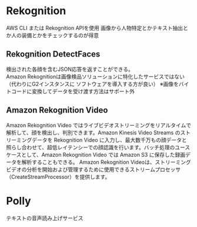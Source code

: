 # Rekognition
AWS CLI または Rekognition APIを使用
画像から人物特定とかテキスト抽出とか人の装備とかをチェックするのが得意

## Rekognition DetectFaces
検出された各顔を含むJSON応答を返すことができる。  
Amazon Rekognitionは画像検品ソリューションに特化したサービスではない（代わりにG2インスタンスに
ソフトウェアを導入する方が良い）
※画像をバイトコードに変換してデータを受け渡す方法はサポート外

## Amazon Rekognition Video
Amazon Rekognition Video ではライブビデオストリーミングをリアルタイムで解析して、顔を検出し、判別できます。Amazon Kinesis Video Streams のストリーミングデータを Rekognition Video に入力し、最大数千万もの顔データと照らし合わせて、超低レイテンシーでの顔認識を行います。バッチ処理のユースケースとして、Amazon Rekognition Video では Amazon S3 に保存した録画データを解析することもできる。
Amazon Rekognition Videoは、ストリーミングビデオの分析を開始および管理するために使用できるストリームプロセッサ（CreateStreamProcessor）を提供します。

# Polly
テキストの音声読み上げサービス